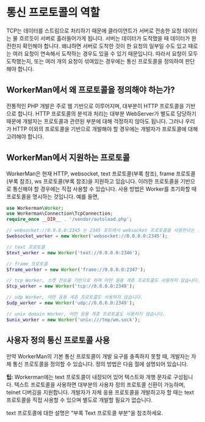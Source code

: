 # 통신 프로토콜의 역할
TCP는 데이터를 스트림으로 처리하기 때문에 클라이언트가 서버로 전송한 요청 데이터는 물 흐르듯이 서버로 흘러들어가게 됩니다. 서버는 데이터가 도착했을 때 데이터가 완전한지 확인해야 합니다. 왜냐하면 서버로 도착한 것이 한 요청의 일부일 수도 있고 때로는 여러 요청이 연속해서 도착하는 경우도 있을 수 있기 때문입니다. 따라서 요청이 모두 도착했는지, 또는 여러 개의 요청이 섞여있는 경우에는 통신 프로토콜을 정의하여 판단해야 합니다.

## WorkerMan에서 왜 프로토콜을 정의해야 하는가?

전통적인 PHP 개발은 주로 웹 기반으로 이루어지며, 대부분이 HTTP 프로토콜을 기반으로 합니다. HTTP 프로토콜의 분석과 처리는 대부분 WebServer가 별도로 담당하기 때문에 개발자는 프로토콜과 관련된 부분에 대해 걱정하지 않아도 됩니다. 그러나 우리가 HTTP 이외의 프로토콜을 기반으로 개발해야 할 경우에는 개발자가 프로토콜에 대해 고려해야 합니다.

## WorkerMan에서 지원하는 프로토콜
WorkerMan은 현재 HTTP, websocket, text 프로토콜(부록 참조), frame 프로토콜(부록 참조), ws 프로토콜(부록 참조)을 지원하고 있습니다. 이러한 프로토콜을 기반으로 통신해야 할 경우에는 직접 사용할 수 있습니다. 사용 방법은 Worker를 초기화할 때 프로토콜을 명시하는 것입니다. 예를 들면,
```php
use Workerman\Worker;
use Workerman\Connection\TcpConnection;
require_once __DIR__ . '/vendor/autoload.php';

// websocket://0.0.0.0:2345 는 2345 포트에서 websocket 프로토콜을 사용한다는 것을 나타냅니다.
$websocket_worker = new Worker('websocket://0.0.0.0:2345');

// text 프로토콜
$text_worker = new Worker('text://0.0.0.0:2346');

// frame 프로토콜
$frame_worker = new Worker('frame://0.0.0.0:2347');

// tcp Worker, 소켓 전송을 기반으로 하며 어떤 응용 계층 프로토콜도 사용하지 않습니다.
$tcp_worker = new Worker('tcp://0.0.0.0:2348');

// udp Worker, 어떤 응용 계층 프로토콜도 사용하지 않습니다.
$udp_worker = new Worker('udp://0.0.0.0:2349');

// unix domain Worker, 어떤 응용 계층 프로토콜도 사용하지 않습니다.
$unix_worker = new Worker('unix:///tmp/wm.sock');
```

## 사용자 정의 통신 프로토콜 사용
만약 WorkerMan의 기본 통신 프로토콜이 개발 요구를 충족하지 못할 때, 개발자는 자체 통신 프로토콜을 정의할 수 있습니다. 정의 방법은 다음 절에 설명되어 있습니다.

**팁:**
Workerman에는 text 프로토콜이 내장되어 있어 텍스트와 개행 문자로 구성됩니다. 텍스트 프로토콜을 사용하면 대부분의 사용자 정의 프로토콜 신환이 가능하며, telnet 디버깅을 지원합니다. 개발자가 자체 응용 프로토콜을 개발하고자 할 때는 text 프로토콜을 직접 사용할 수 있으며 별도로 개발할 필요가 없습니다.

text 프로토콜에 대한 설명은 "부록 Text 프로토콜 부분"을 참조하세요.
